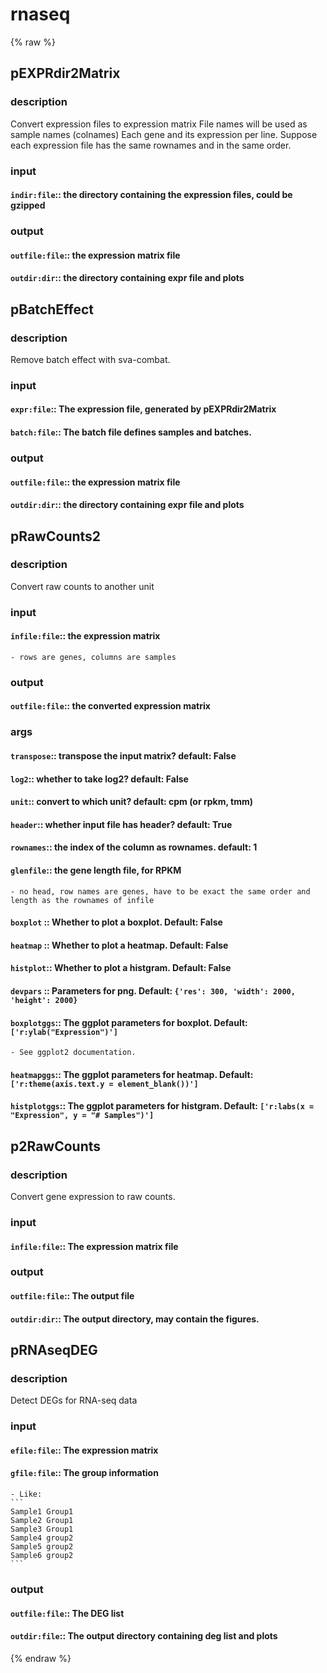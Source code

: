 # rnaseq
<!-- toc -->
{% raw %}

## pEXPRdir2Matrix

### description
Convert expression files to expression matrix
File names will be used as sample names (colnames)
Each gene and its expression per line.
Suppose each expression file has the same rownames and in the same order.

### input
#### `indir:file`::  the directory containing the expression files, could be gzipped  

### output
#### `outfile:file`:: the expression matrix file  
#### `outdir:dir`::   the directory containing expr file and plots  

## pBatchEffect

### description
Remove batch effect with sva-combat.

### input
#### `expr:file`::  The expression file, generated by pEXPRdir2Matrix  
#### `batch:file`:: The batch file defines samples and batches.  

### output
#### `outfile:file`:: the expression matrix file  
#### `outdir:dir`::   the directory containing expr file and plots  

## pRawCounts2

### description
Convert raw counts to another unit

### input
#### `infile:file`:: the expression matrix  
	- rows are genes, columns are samples

### output
#### `outfile:file`:: the converted expression matrix  

### args
#### `transpose`:: transpose the input matrix? default: False  
#### `log2`::      whether to take log2? default: False  
#### `unit`::      convert to which unit? default: cpm (or rpkm, tmm)  
#### `header`::    whether input file has header? default: True  
#### `rownames`::  the index of the column as rownames. default: 1  
#### `glenfile`::  the gene length file, for RPKM  
	- no head, row names are genes, have to be exact the same order and length as the rownames of infile
#### `boxplot` :: Whether to plot a boxplot. Default: False  
#### `heatmap` :: Whether to plot a heatmap. Default: False  
#### `histplot`:: Whether to plot a histgram. Default: False  
#### `devpars` :: Parameters for png. Default: `{'res': 300, 'width': 2000, 'height': 2000}`  
#### `boxplotggs`:: The ggplot parameters for boxplot. Default: `['r:ylab("Expression")']`  
	- See ggplot2 documentation.
#### `heatmapggs`:: The ggplot parameters for heatmap. Default: `['r:theme(axis.text.y = element_blank())']`  
#### `histplotggs`:: The ggplot parameters for histgram. Default: `['r:labs(x = "Expression", y = "# Samples")']`  

## p2RawCounts

### description
Convert gene expression to raw counts.

### input
#### `infile:file`:: The expression matrix file  

### output
#### `outfile:file`:: The output file  
#### `outdir:dir`::   The output directory, may contain the figures.  

## pRNAseqDEG

### description
Detect DEGs for RNA-seq data

### input
#### `efile:file`:: The expression matrix  
#### `gfile:file`:: The group information  
	- Like:
	```
	Sample1	Group1
	Sample2	Group1
	Sample3	Group1
	Sample4	group2
	Sample5	group2
	Sample6	group2
	```

### output
#### `outfile:file`:: The DEG list  
#### `outdir:file`::  The output directory containing deg list and plots  
{% endraw %}
